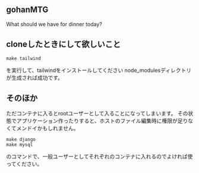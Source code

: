 ## gohanMTG
What should we have for dinner today?

## cloneしたときにして欲しいこと
```
make tailwind
```
を実行して、tailwindをインストールしてください
node_modulesディレクトリが生成されば成功です。

## そのほか
ただコンテナに入るとrootユーザーとして入ることになってしまいます。
その状態でアプリケーション作ったりすると、ホストのファイル編集時に権限が足りなくてメンドイかもしれません。
```
make django
make mysql
```
のコマンドで、一般ユーザーとしてそれぞれのコンテナに入れるのでよければ使ってください。

